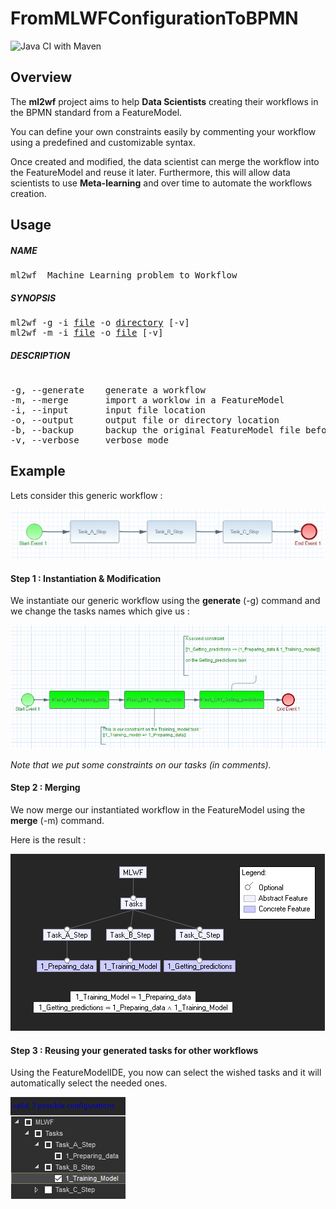 # FromMLWFConfigurationToBPMN
![Java CI with Maven](https://github.com/MireilleBF/FromMLWFConfigurationToBPMN/workflows/Java%20CI%20with%20Maven/badge.svg)



## Overview

The **ml2wf** project aims to help **Data Scientists** creating their workflows in the BPMN standard from a FeatureModel.

You can define your own constraints easily by commenting your workflow using a predefined and customizable syntax.

Once created and modified, the data scientist can merge the workflow into the FeatureModel and reuse it later. Furthermore, this will allow data scientists to use **Meta-learning** and over time to automate the workflows creation.



## Usage

##### NAME

<pre>
ml2wf  Machine Learning problem to Workflow
</pre>
##### SYNOPSIS

<pre>
ml2wf -g -i <ins>file</ins> -o <ins>directory</ins> [-v]
ml2wf -m -i <ins>file</ins> -o <ins>file</ins> [-v]
</pre>
##### DESCRIPTION

<pre> 
-g, --generate    generate a workflow
-m, --merge       import a worklow in a FeatureModel
-i, --input       input file location
-o, --output      output file or directory location
-b, --backup      backup the original FeatureModel file before any modification
-v, --verbose     verbose mode
</pre>



## Example

Lets consider this generic workflow :

![generical_wf](./img/generical_wf.png)

#### Step 1 : Instantiation & Modification

We instantiate our generic workflow using the **generate** (-g) command and we change the tasks names which give us :

![instantiated_wf](./img/instantiated_wf.png)

*Note that we put some constraints on our tasks (in comments).*

#### Step 2 : Merging

We now merge our instantiated workflow in the FeatureModel using the **merge** (-m) command.

Here is the result :

![feature_model](./img/feature_model.png)

#### Step 3  : Reusing your generated tasks for other workflows

Using the FeatureModelIDE, you now can select the wished tasks and it will automatically select the needed ones.

![tasks_selection](./img/tasks_selection.png)